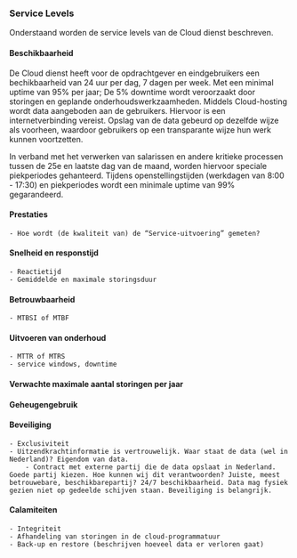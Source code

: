 ### Service Levels

Onderstaand worden de service levels van de Cloud dienst beschreven.

#### Beschikbaarheid

De Cloud dienst heeft voor de opdrachtgever en eindgebruikers een bechikbaarheid van 24 uur per dag, 7 dagen per week. Met een minimal uptime van 95% per jaar; De 5% downtime wordt veroorzaakt door storingen en geplande onderhoudswerkzaamheden. Middels Cloud-hosting wordt data aangeboden aan de gebruikers. Hiervoor is een internetverbinding vereist. Opslag van de data gebeurd op dezelfde wijze als voorheen, waardoor gebruikers op een transparante wijze hun werk kunnen voortzetten.

In verband met het verwerken van salarissen en andere kritieke processen tussen de 25e en laatste dag van de maand, worden hiervoor speciale piekperiodes gehanteerd. Tijdens openstellingstijden (werkdagen van 8:00 - 17:30) en piekperiodes wordt een minimale uptime van 99% gegarandeerd.

#### Prestaties

	- Hoe wordt (de kwaliteit van) de “Service-uitvoering” gemeten?

#### Snelheid en responstijd

	- Reactietijd
	- Gemiddelde en maximale storingsduur

#### Betrouwbaarheid

	- MTBSI of MTBF

#### Uitvoeren van onderhoud

	- MTTR of MTRS
	- service windows, downtime

#### Verwachte maximale aantal storingen per jaar


#### Geheugengebruik


#### Beveiliging

	- Exclusiviteit
	- Uitzendkrachtinformatie is vertrouwelijk. Waar staat de data (wel in Nederland)? Eigendom van data.
		- Contract met externe partij die de data opslaat in Nederland. Goede partij kiezen. Hoe kunnen wij dit verantwoorden? Juiste, meest betrouwebare, beschikbarepartij? 24/7 beschikbaarheid. Data mag fysiek gezien niet op gedeelde schijven staan. Beveiliging is belangrijk.

#### Calamiteiten

	- Integriteit
	- Afhandeling van storingen in de cloud-programmatuur
	- Back-up en restore (beschrijven hoeveel data er verloren gaat)
